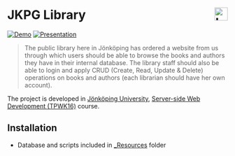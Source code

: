 JKPG Library <a href="https://ju.se"><img src="https://cdn.rawgit.com/atanasyanew/JKPG-Library/master/_Resources/ju_logo.svg" title="Logo" align="right" height="30" /></a> 
======
[![Demo](https://img.shields.io/badge/Demo-Online-green.svg)](http://library-jkpg.azurewebsites.net/)
[![Presentation](https://img.shields.io/badge/Guide-End%20User-blue.svg)](http://library-jkpg.azurewebsites.net/)


> The public library here in Jönköping has ordered a website from us through which users should be able to browse the books and authors they have in their internal database. The library staff should also be able to login and apply CRUD (Create, Read, Update & Delete) operations on books and authors (each librarian should have her own account).

The project is developed in [Jönköping University]( https://ju.se/), [Server-side Web Development (TPWK16)](http://ju.se/JTH/en/education/courses.html?courseCode=TPWK16&semester=20161&lang=en) course. 

## Installation

- Database and scripts included in [_Resources](https://github.com/atanasyanew/JKPG-Library/tree/master/_Resources) folder

<!--
## Additional information

- [Project assignment](https://github.com/atanasyanew/JKPG-Library/tree/master/_Resources/laboratory-work.pdf)

-->
